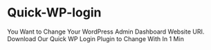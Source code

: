 # Quick-WP-login
You Want to Change Your WordPress Admin Dashboard Website URI. Download Our Quick WP Login Plugin to Change With In 1 Min
